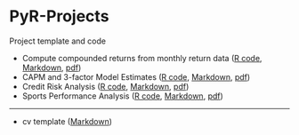 # PyR-Projects
Project template and code

- Compute compounded returns from monthly return data ([R code](https://raw.githubusercontent.com/sureshlazaruspaul/PyR-Projects/main/annret.R), [Markdown](https://raw.githubusercontent.com/sureshlazaruspaul/PyR-Projects/main/annret.Rmd), [pdf](https://github.com/sureshlazaruspaul/PyR-Projects/blob/main/annret.pdf))
- CAPM and 3-factor Model Estimates ([R code](https://raw.githubusercontent.com/sureshlazaruspaul/PyR-Projects/main/capm.R), [Markdown](https://github.com/sureshlazaruspaul/PyR-Projects/blob/main/capm.Rmd), [pdf](https://github.com/sureshlazaruspaul/PyR-Projects/blob/main/capm.pdf))
- Credit Risk Analysis ([R code](https://raw.githubusercontent.com/sureshlazaruspaul/PyR-Projects/main/crisk.R), [Markdown](https://raw.githubusercontent.com/sureshlazaruspaul/PyR-Projects/main/crisk.Rmd), [pdf](https://github.com/sureshlazaruspaul/PyR-Projects/blob/main/crisk.pdf))
- Sports Performance Analysis ([R code](https://raw.githubusercontent.com/sureshlazaruspaul/PyR-Projects/main/nba.R), [Markdown](), [pdf]())

***

- cv template ([Markdown](https://raw.githubusercontent.com/sureshlazaruspaul/PyR-Projects/main/cv.Rmd))
